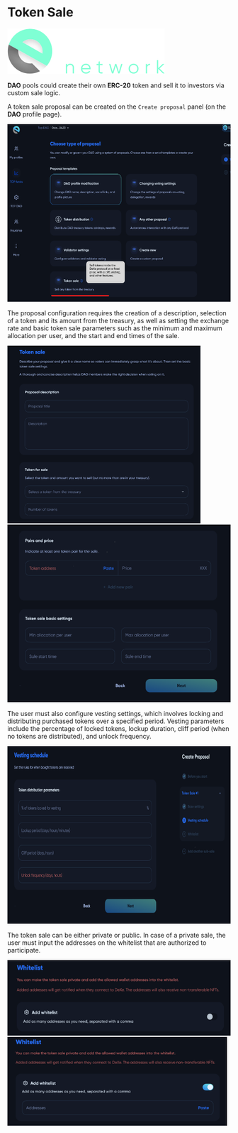# Token Sale

![Logo](../../img/logoDeXe.svg)

**DAO** pools could create their own **ERC-20** token and sell it to investors via custom sale logic.

A token sale proposal can be created on the `Create proposal` panel (on the **DAO** profile page).

<img src="../../img/userGuideTokenSale/userGuideImg_DAOTokenSale.png" height="400" />

The proposal configuration requires the creation of a description, selection of a token and its amount from the treasury, as well as setting the exchange rate and basic token sale parameters such as the minimum and maximum allocation per user, and the start and end times of the sale.

<img src="../../img/userGuideTokenSale/userGuideImg_TokenSalePanel1.png" height="400" />
<img src="../../img/userGuideTokenSale/userGuideImg_TokenSalePanel2.png" height="400" />

The user must also configure vesting settings, which involves locking and distributing purchased tokens over a specified period. Vesting parameters include the percentage of locked tokens, lockup duration, cliff period (when no tokens are distributed), and unlock frequency.

<img src="../../img/userGuideTokenSale/userGuideImg_Vesting.png" height="400" />

The token sale can be either private or public. In case of a private sale, the user must input the addresses on the whitelist that are authorized to participate.

<img src="../../img/userGuideTokenSale/userGuideImg_WhitelistOff.png" height="170" />
<img src="../../img/userGuideTokenSale/userGuideImg_WhitelistOn.png" height="200" />
